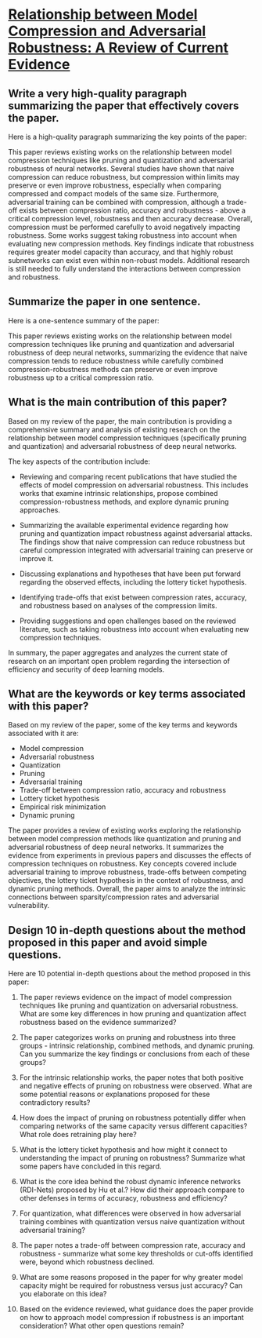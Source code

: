 # [Relationship between Model Compression and Adversarial Robustness: A   Review of Current Evidence](https://arxiv.org/abs/2311.15782)

## Write a very high-quality paragraph summarizing the paper that effectively covers the paper.

 Here is a high-quality paragraph summarizing the key points of the paper:

This paper reviews existing works on the relationship between model compression techniques like pruning and quantization and adversarial robustness of neural networks. Several studies have shown that naive compression can reduce robustness, but compression within limits may preserve or even improve robustness, especially when comparing compressed and compact models of the same size. Furthermore, adversarial training can be combined with compression, although a trade-off exists between compression ratio, accuracy and robustness - above a critical compression level, robustness and then accuracy decrease. Overall, compression must be performed carefully to avoid negatively impacting robustness. Some works suggest taking robustness into account when evaluating new compression methods. Key findings indicate that robustness requires greater model capacity than accuracy, and that highly robust subnetworks can exist even within non-robust models. Additional research is still needed to fully understand the interactions between compression and robustness.


## Summarize the paper in one sentence.

 Here is a one-sentence summary of the paper:

This paper reviews existing works on the relationship between model compression techniques like pruning and quantization and adversarial robustness of deep neural networks, summarizing the evidence that naive compression tends to reduce robustness while carefully combined compression-robustness methods can preserve or even improve robustness up to a critical compression ratio.


## What is the main contribution of this paper?

 Based on my review of the paper, the main contribution is providing a comprehensive summary and analysis of existing research on the relationship between model compression techniques (specifically pruning and quantization) and adversarial robustness of deep neural networks. 

The key aspects of the contribution include:

- Reviewing and comparing recent publications that have studied the effects of model compression on adversarial robustness. This includes works that examine intrinsic relationships, propose combined compression-robustness methods, and explore dynamic pruning approaches.

- Summarizing the available experimental evidence regarding how pruning and quantization impact robustness against adversarial attacks. The findings show that naive compression can reduce robustness but careful compression integrated with adversarial training can preserve or improve it.  

- Discussing explanations and hypotheses that have been put forward regarding the observed effects, including the lottery ticket hypothesis. 

- Identifying trade-offs that exist between compression rates, accuracy, and robustness based on analyses of the compression limits.

- Providing suggestions and open challenges based on the reviewed literature, such as taking robustness into account when evaluating new compression techniques.

In summary, the paper aggregates and analyzes the current state of research on an important open problem regarding the intersection of efficiency and security of deep learning models.


## What are the keywords or key terms associated with this paper?

 Based on my review of the paper, some of the key terms and keywords associated with it are:

- Model compression
- Adversarial robustness
- Quantization
- Pruning
- Adversarial training
- Trade-off between compression ratio, accuracy and robustness
- Lottery ticket hypothesis
- Empirical risk minimization
- Dynamic pruning

The paper provides a review of existing works exploring the relationship between model compression methods like quantization and pruning and adversarial robustness of deep neural networks. It summarizes the evidence from experiments in previous papers and discusses the effects of compression techniques on robustness. Key concepts covered include adversarial training to improve robustness, trade-offs between competing objectives, the lottery ticket hypothesis in the context of robustness, and dynamic pruning methods. Overall, the paper aims to analyze the intrinsic connections between sparsity/compression rates and adversarial vulnerability.


## Design 10 in-depth questions about the method proposed in this paper and avoid simple questions.

 Here are 10 potential in-depth questions about the method proposed in this paper:

1. The paper reviews evidence on the impact of model compression techniques like pruning and quantization on adversarial robustness. What are some key differences in how pruning and quantization affect robustness based on the evidence summarized?

2. The paper categorizes works on pruning and robustness into three groups - intrinsic relationship, combined methods, and dynamic pruning. Can you summarize the key findings or conclusions from each of these groups? 

3. For the intrinsic relationship works, the paper notes that both positive and negative effects of pruning on robustness were observed. What are some potential reasons or explanations proposed for these contradictory results?

4. How does the impact of pruning on robustness potentially differ when comparing networks of the same capacity versus different capacities? What role does retraining play here?

5. What is the lottery ticket hypothesis and how might it connect to understanding the impact of pruning on robustness? Summarize what some papers have concluded in this regard.  

6. What is the core idea behind the robust dynamic inference networks (RDI-Nets) proposed by Hu et al.? How did their approach compare to other defenses in terms of accuracy, robustness and efficiency?

7. For quantization, what differences were observed in how adversarial training combines with quantization versus naive quantization without adversarial training?

8. The paper notes a trade-off between compression rate, accuracy and robustness - summarize what some key thresholds or cut-offs identified were, beyond which robustness declined.  

9. What are some reasons proposed in the paper for why greater model capacity might be required for robustness versus just accuracy? Can you elaborate on this idea?

10. Based on the evidence reviewed, what guidance does the paper provide on how to approach model compression if robustness is an important consideration? What other open questions remain?
